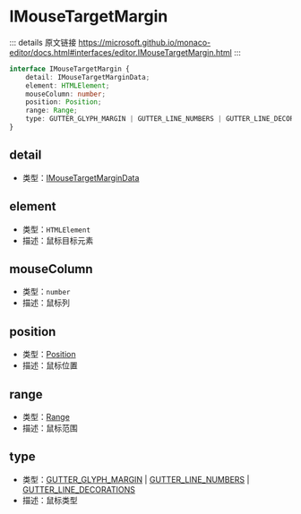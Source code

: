 # IMouseTargetMargin

<backTop />
        
::: details 原文链接
https://microsoft.github.io/monaco-editor/docs.html#interfaces/editor.IMouseTargetMargin.html
:::

```ts
interface IMouseTargetMargin {
    detail: IMouseTargetMarginData;
    element: HTMLElement;
    mouseColumn: number;
    position: Position;
    range: Range;
    type: GUTTER_GLYPH_MARGIN | GUTTER_LINE_NUMBERS | GUTTER_LINE_DECORATIONS;
}
```


## detail
- 类型：[IMouseTargetMarginData](/api/editor/IMouseTargetMarginData.md)

## element
- 类型：`HTMLElement`
- 描述：鼠标目标元素

## mouseColumn
- 类型：`number`
- 描述：鼠标列

## position
- 类型：[Position](/api/Position.md)
- 描述：鼠标位置

## range
- 类型：[Range](/api/Range.md)
- 描述：鼠标范围

## type
- 类型：[GUTTER_GLYPH_MARGIN](/api/editor/MouseTargetType#gutter-glyph-margin) | [GUTTER_LINE_NUMBERS](/api/editor/MouseTargetType#gutter-line-numbers) | [GUTTER_LINE_DECORATIONS](/api/editor/MouseTargetType#gutter-line-decorations)
- 描述：鼠标类型
